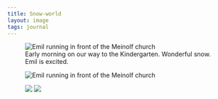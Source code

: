 ```yaml
---
title: Snow-world
layout: image
tags: journal
---
```

<figure class="rg:split">
<img alt="Emil running in front of the Meinolf church" src="/img/journal/IMG_0378D.jpg">
<figcaption>Early morning on our way to the Kindergarten. Wonderful snow. Emil is excited.</figcaption>
</figure>

<figure>
<img alt="Emil running in front of the Meinolf church" src="/img/journal/IMG_0380D.jpg">
</figure>

<figure>
<img src="/img/journal/IMG_0382D.jpg">
<img src="/img/journal/IMG_0384D.jpg">
</figure>
